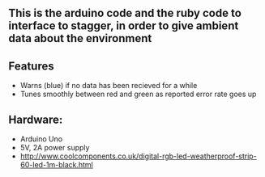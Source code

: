 ## This is the arduino code and the ruby code to interface to stagger, in order to give ambient data about the environment

## Features

- Warns (blue) if no data has been recieved for a while
- Tunes smoothly between red and green as reported error rate goes up

## Hardware:

- Arduino Uno
- 5V, 2A power supply
- http://www.coolcomponents.co.uk/digital-rgb-led-weatherproof-strip-60-led-1m-black.html